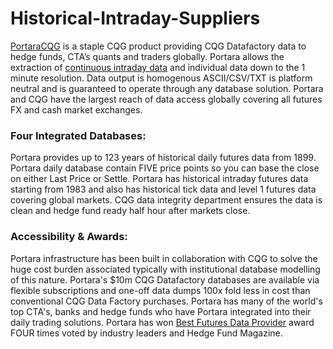 # Historical-Intraday-Suppliers

[PortaraCQG](https://portaracqg.com/) is a staple CQG product providing CQG Datafactory data to hedge funds, CTA’s quants and traders globally.  Portara allows the extraction of [continuous intraday data](https://portaracqg.com/continuous-futures-data/) and individual data down to the 1 minute resolution. Data output is homogenous ASCII/CSV/TXT is platform neutral and is guaranteed to operate through any database solution. Portara and CQG have the largest reach of data access globally covering all futures FX and cash market exchanges.
### Four Integrated Databases:
Portara provides up to 123 years of historical daily futures data from 1899. Portara daily database contain FIVE price points so you can base the close on either Last Price or Settle. Portara has historical intraday futures data starting from 1983 and also has historical tick data and level 1 futures data covering global markets.  CQG data integrity department ensures the data is clean and hedge fund ready half hour after markets close.
### Accessibility & Awards: 
Portara infrastructure has been built in collaboration with CQG to solve the huge cost burden associated typically with institutional database modelling of this nature. Portara's $10m CQG Datafactory databases are available via flexible subscriptions and one-off data dumps 100x fold less in cost than conventional CQG Data Factory purchases. Portara has many of the world's top CTA's, banks and hedge funds who have Portara integrated into their daily trading solutions. Portara has won [Best Futures Data Provider](https://portaracqg.com/2018/09/20/best-long-time-historical-intraday-data/) award FOUR times voted by industry leaders and Hedge Fund Magazine.
